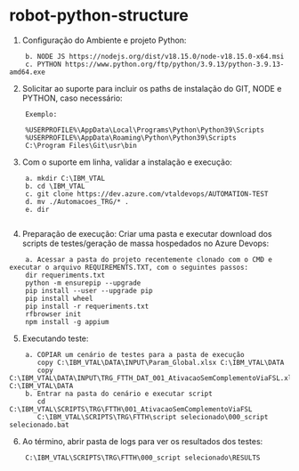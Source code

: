 # robot-python-structure

1) Configuração do Ambiente e projeto Python:
```
	b. NODE JS https://nodejs.org/dist/v18.15.0/node-v18.15.0-x64.msi
	c. PYTHON https://www.python.org/ftp/python/3.9.13/python-3.9.13-amd64.exe
```

2) Solicitar ao suporte para incluir os paths de instalação do GIT, NODE e PYTHON, caso necessário:
```
	Exemplo:
	
	%USERPROFILE%\AppData\Local\Programs\Python\Python39\Scripts
	%USERPROFILE%\AppData\Roaming\Python\Python39\Scripts
	C:\Program Files\Git\usr\bin
```

3) Com o suporte em linha, validar a instalação e execução:
```
    a. mkdir C:\IBM_VTAL
	b. cd \IBM_VTAL
	c. git clone https://dev.azure.com/vtaldevops/AUTOMATION-TEST
	d. mv ./Automacoes_TRG/* .
	e. dir
	
```

4) Preparação de execução: Criar uma pasta e executar download dos scripts de testes/geração de massa hospedados no Azure Devops:
```
	a. Acessar a pasta do projeto recentemente clonado com o CMD e executar o arquivo REQUIREMENTS.TXT, com o seguintes passos:
	dir requeriments.txt
	python -m ensurepip --upgrade
	pip install --user --upgrade pip
	pip install wheel
	pip install -r requeriments.txt
	rfbrowser init
	npm install -g appium
```

5) Executando teste:
```	
	a. COPIAR um cenário de testes para a pasta de execução
	   copy C:\IBM_VTAL\DATA\INPUT\Param_Global.xlsx C:\IBM_VTAL\DATA
	   copy C:\IBM_VTAL\DATA\INPUT\TRG_FTTH_DAT_001_AtivacaoSemComplementoViaFSL.xlsx C:\IBM_VTAL\DATA
	b. Entrar na pasta do cenário e executar script
	   cd C:\IBM_VTAL\SCRIPTS\TRG\FTTH\001_AtivacaoSemComplementoViaFSL
	   C:\IBM_VTAL\SCRIPTS\TRG\FTTH\script selecionado\000_script selecionado.bat

```

6) Ao término, abrir pasta de logs para ver os resultados dos testes:
```
	C:\IBM_VTAL\SCRIPTS\TRG\FTTH\000_script selecionado\RESULTS
```